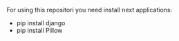 For using this repositori you need install next applications:
<ul>
  <li>pip install django</li>
  <li>pip install Pillow</li>
</ul>
